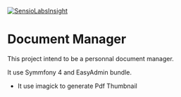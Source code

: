 [![SensioLabsInsight](https://insight.sensiolabs.com/projects/310e0794-a30c-4ab1-8721-fb9b39443fb1/mini.png)](https://insight.sensiolabs.com/projects/310e0794-a30c-4ab1-8721-fb9b39443fb1)

# Document Manager
This project intend to be a personnal document manager. 

It use Symmfony 4 and EasyAdmin bundle.

- It use imagick to generate Pdf Thumbnail
